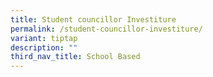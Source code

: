 ```yaml
---
title: Student councillor Investiture
permalink: /student-councillor-investiture/
variant: tiptap
description: ""
third_nav_title: School Based
---
```

